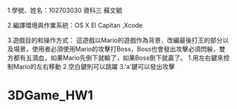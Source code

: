 1.學號、姓名：102703030 資科三 蘇文毓

2.編譯環境與作業系統：OS X El Capitan ,Xcode

3.遊戲目的和操作方式：
這遊戲以Mario的遊戲作為背景，改編最後打王的部分以及場景，使用者必須使用Mario的攻擊打Boss，Boss也會發出攻擊必須閃躲，雙方都有五滴血，如果Mario先倒下就輸了，如果Boss倒下就贏了。
	1.用左右鍵來控制Mario的左右移動
	2.空白鍵則可以跳躍
	3.'a'鍵可以發出攻擊
# 3DGame_HW1
